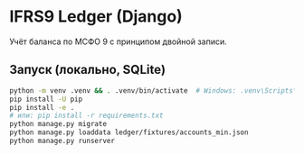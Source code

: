 # IFRS9 Ledger (Django)

Учёт баланса по МСФО 9 c принципом двойной записи.

## Запуск (локально, SQLite)

```bash
python -m venv .venv && . .venv/bin/activate  # Windows: .venv\Scripts\activate
pip install -U pip
pip install -e .
# или: pip install -r requirements.txt
python manage.py migrate
python manage.py loaddata ledger/fixtures/accounts_min.json
python manage.py runserver
